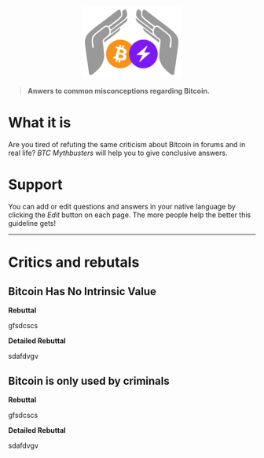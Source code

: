 <div align="center">
  <img width="200" src=".\_images\Logo-BTCMythBusters.png" alt="logo of docsify-awesome repository">
</div>

> **Anwers to common misconceptions regarding Bitcoin.**

# What it is

Are you tired of refuting the same criticism about Bitcoin in forums and in real life? *BTC Mythbusters* will help you to give conclusive answers.

# Support

You can add or edit questions and answers in your native language by clicking the *Edit* button on each page. The more people help the better this guideline gets!

***

# Critics and rebutals

## Bitcoin Has No Intrinsic Value

**Rebuttal**

gfsdcscs

**Detailed Rebuttal**

sdafdvgv

## Bitcoin is only used by criminals

**Rebuttal**

gfsdcscs

**Detailed Rebuttal**

sdafdvgv